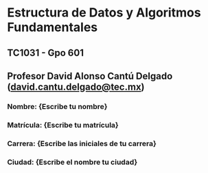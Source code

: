 # Estructura de Datos y Algoritmos Fundamentales
## TC1031 - Gpo 601
## Profesor David Alonso Cantú Delgado (david.cantu.delgado@tec.mx)

### Nombre: {Escribe tu nombre}
### Matrícula: {Escribe tu matrícula}
### Carrera: {Escribe las iniciales de tu carrera}
### Ciudad: {Escribe el nombre tu ciudad}

